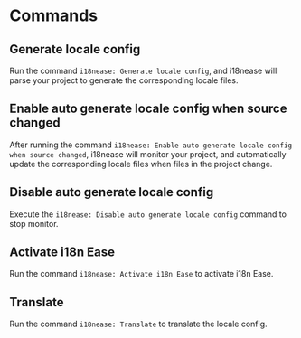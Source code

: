 # Commands

## Generate locale config

Run the command `i18nease: Generate locale config`, and i18nease will parse your project to generate the corresponding locale files.

## Enable auto generate locale config when source changed

After running the command `i18nease: Enable auto generate locale config when source changed`, i18nease will monitor your project, and automatically update the corresponding locale files when files in the project change.

## Disable auto generate locale config

Execute the `i18nease: Disable auto generate locale config` command to stop monitor.

## Activate i18n Ease

Run the command `i18nease: Activate i18n Ease` to activate i18n Ease.

## Translate

Run the command `i18nease: Translate` to translate the locale config.
